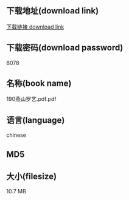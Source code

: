## 下载地址(download link)
[下载链接 download link](https://tutu365.netlify.app/?s=190%E7%87%95%E5%B1%B1%E7%BD%97%E8%89%BA.pdf)

## 下载密码(download password)
8078

## 名称(book name)
190燕山罗艺.pdf.pdf

## 语言(language)
chinese

## MD5


## 大小(filesize)
10.7 MB
